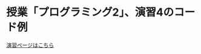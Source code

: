 # 授業「プログラミング2」、演習4のコード例
[演習ページはこちら](https://github.com/naltoma/java_intro2020/blob/master/ex/ex4_inheritance.md)
